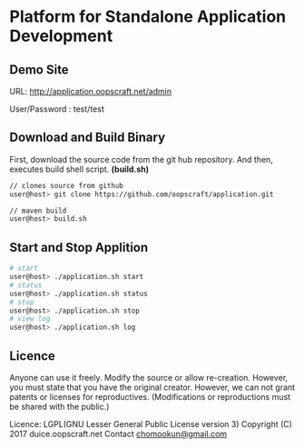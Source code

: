# Platform for Standalone Application Development

## Demo Site
URL: http://application.oopscraft.net/admin

User/Password : test/test

## Download and Build Binary
First, download the source code from the git hub repository.
And then, executes build shell script. **__(build.sh)__**

```bash
// clones source from github
user@host> git clone https://github.com/oopscraft/application.git

// maven build
user@host> build.sh
```
## Start and Stop Applition

```bash
# start
user@host> ./application.sh start
# status
user@host> ./application.sh status
# stop
user@host> ./application.sh stop
# view log
user@host> ./application.sh log
```

## Licence
Anyone can use it freely. Modify the source or allow re-creation. However, you must state that you have the original creator. However, we can not grant patents or licenses for reproductives. (Modifications or reproductions must be shared with the public.)

Licence: LGPL(GNU Lesser General Public License version 3) Copyright (C) 2017 duice.oopscraft.net Contact chomookun@gmail.com


